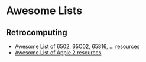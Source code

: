 # Awesome Lists

## Retrocomputing

* [Awesome List of 6502, 65C02, 65816, ...  resources](6502.md)
* [Awesome List of Apple 2 resources](Apple2.md)
